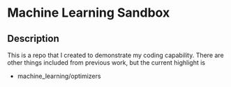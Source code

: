 # Machine Learning Sandbox

## Description
This is a repo that I created to demonstrate my coding capability.
There are other things included from previous work, but the current
highlight is

- machine_learning/optimizers
